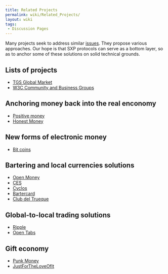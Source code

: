 ```yaml
---
title: Related Projects
permalink: wiki/Related_Projects/
layout: wiki
tags:
 - Discussion Pages
---
```


Many projects seek to address similar
[issues](/wiki/Exclusive_Money_Based_Economy "wikilink"). They propose various
approaches. Our hope is that SXP protocols can serve as a bottom layer,
so as to anchor some of these solutions on solid technical grounds.

Lists of projects
-----------------

-   [TGS Global
    Market](http://wiki.theglobalsquare.org/wiki/Global_Market)
-   [W3C Community and Business
    Groups](http://www.w3.org/community/community-io/)

Anchoring money back into the real enconomy
-------------------------------------------

-   [Positive money](http://www.positivemoney.org.uk/)
-   [Honest Money](http://honestmoney.org/)

New forms of electronic money
-----------------------------

-   [Bit coins](http://bitcoin.org)

Bartering and local currencies solutions
----------------------------------------

-   [Open Money](http://www.openmoney.org/)
-   [CES](http://ces.org.za/)
-   [Cyclos](http://www.project.cyclos.org/)
-   [Bartercard](http://bartercard.com)
-   [Club del Trueque](http://trueque.org.ar)

Global-to-local trading solutions
---------------------------------

-   [Ripple](http://ripple-project.org/)
-   [Open Tabs](http://opentabs.net/)

Gift economy
------------

-   [Punk Money](http://www.punkmoney.org/)
-   [JustForTheLoveOfIt](http://justfortheloveofit.org/)

